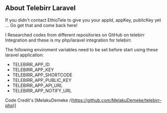 ## About Telebirr Laravel

If you didn't contact EthioTele to give you your appId, appKey, publicKey yet ... Go get that and come back here!

I Researched codes from different repositories on GitHub on telebirr Integration and these is my php/laravel integration for telebirr.

The following enviroment variables need to be set before start using these laravel application:

- TELEBIRR_APP_ID
- TELEBIRR_APP_KEY
- TELEBIRR_APP_SHORTCODE
- TELEBIRR_APP_PUBLIC_KEY
- TELEBIRR_APP_API_URL
- TELEBIRR_APP_NOTIFY_URL

Code Credit's [MelakuDemeke /(https://github.com/MelakuDemeke/telebirr-php)]